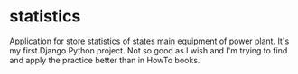 # statistics
Application for store statistics of states main equipment of power plant.
It's my first Django Python project. Not so good as I wish and I'm trying to find and apply the practice better than in HowTo books.
